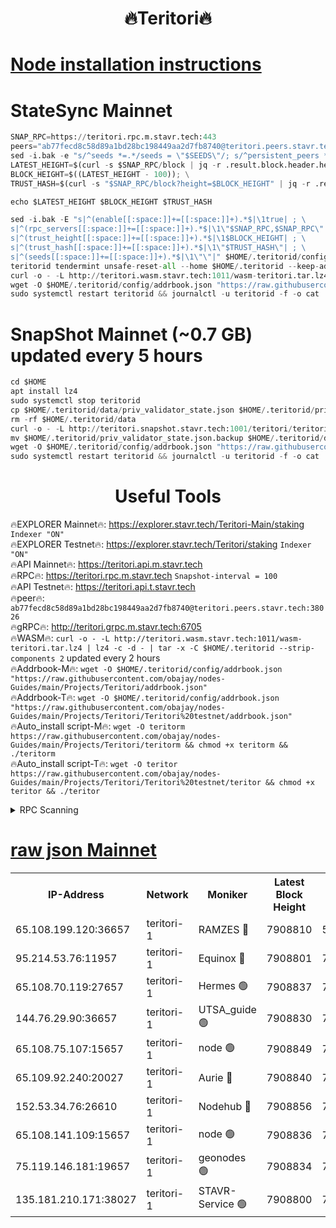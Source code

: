 <h1 align="center"> 🔥Teritori🔥</h1>


[Node installation instructions](https://github.com/obajay/nodes-Guides/tree/main/Projects/Teritori)
=

# StateSync Mainnet
```python
SNAP_RPC=https://teritori.rpc.m.stavr.tech:443
peers="ab77fecd8c58d89a1bd28bc198449aa2d7fb8740@teritori.peers.stavr.tech:38026"
sed -i.bak -e "s/^seeds *=.*/seeds = \"$SEEDS\"/; s/^persistent_peers *=.*/persistent_peers = \"$PEERS\"/" $HOME/.teritorid/config/config.toml
LATEST_HEIGHT=$(curl -s $SNAP_RPC/block | jq -r .result.block.header.height); \
BLOCK_HEIGHT=$((LATEST_HEIGHT - 100)); \
TRUST_HASH=$(curl -s "$SNAP_RPC/block?height=$BLOCK_HEIGHT" | jq -r .result.block_id.hash)

echo $LATEST_HEIGHT $BLOCK_HEIGHT $TRUST_HASH

sed -i.bak -E "s|^(enable[[:space:]]+=[[:space:]]+).*$|\1true| ; \
s|^(rpc_servers[[:space:]]+=[[:space:]]+).*$|\1\"$SNAP_RPC,$SNAP_RPC\"| ; \
s|^(trust_height[[:space:]]+=[[:space:]]+).*$|\1$BLOCK_HEIGHT| ; \
s|^(trust_hash[[:space:]]+=[[:space:]]+).*$|\1\"$TRUST_HASH\"| ; \
s|^(seeds[[:space:]]+=[[:space:]]+).*$|\1\"\"|" $HOME/.teritorid/config/config.toml
teritorid tendermint unsafe-reset-all --home $HOME/.teritorid --keep-addr-book
curl -o - -L http://teritori.wasm.stavr.tech:1011/wasm-teritori.tar.lz4 | lz4 -c -d - | tar -x -C $HOME/.teritorid --strip-components 2
wget -O $HOME/.teritorid/config/addrbook.json "https://raw.githubusercontent.com/obajay/nodes-Guides/main/Projects/Teritori/addrbook.json"
sudo systemctl restart teritorid && journalctl -u teritorid -f -o cat
```

# SnapShot Mainnet (~0.7 GB) updated every 5 hours
```python
cd $HOME
apt install lz4
sudo systemctl stop teritorid
cp $HOME/.teritorid/data/priv_validator_state.json $HOME/.teritorid/priv_validator_state.json.backup
rm -rf $HOME/.teritorid/data
curl -o - -L http://teritori.snapshot.stavr.tech:1001/teritori/teritori-snap.tar.lz4 | lz4 -c -d - | tar -x -C $HOME/.teritorid --strip-components 2
mv $HOME/.teritorid/priv_validator_state.json.backup $HOME/.teritorid/data/priv_validator_state.json
wget -O $HOME/.teritorid/config/addrbook.json "https://raw.githubusercontent.com/obajay/nodes-Guides/main/Projects/Teritori/addrbook.json"
sudo systemctl restart teritorid && journalctl -u teritorid -f -o cat
```
 <h1 align="center"> Useful Tools</h1>

🔥EXPLORER Mainnet🔥:      https://explorer.stavr.tech/Teritori-Main/staking      `Indexer "ON"` \
🔥EXPLORER Testnet🔥:        https://explorer.stavr.tech/Teritori/staking            `Indexer "ON"` \
🔥API Mainnet🔥:                   https://teritori.api.m.stavr.tech \
🔥RPC🔥:                                   https://teritori.rpc.m.stavr.tech                         `Snapshot-interval = 100` \
🔥API Testnet🔥:                     https://teritori.api.t.stavr.tech \
🔥peer🔥:                     `ab77fecd8c58d89a1bd28bc198449aa2d7fb8740@teritori.peers.stavr.tech:38026` \
🔥gRPC🔥:                                http://teritori.grpc.m.stavr.tech:6705 \
🔥WASM🔥: ```curl -o - -L http://teritori.wasm.stavr.tech:1011/wasm-teritori.tar.lz4 | lz4 -c -d - | tar -x -C $HOME/.teritorid --strip-components 2``` updated every 2 hours \
🔥Addrbook-M🔥:    ```wget -O $HOME/.teritorid/config/addrbook.json "https://raw.githubusercontent.com/obajay/nodes-Guides/main/Projects/Teritori/addrbook.json"``` \
🔥Addrbook-T🔥:    ```wget -O $HOME/.teritorid/config/addrbook.json "https://raw.githubusercontent.com/obajay/nodes-Guides/main/Projects/Teritori/Teritori%20testnet/addrbook.json"``` \
🔥Auto_install script-M🔥: ```wget -O teritorm https://raw.githubusercontent.com/obajay/nodes-Guides/main/Projects/Teritori/teritorm && chmod +x teritorm && ./teritorm``` \
🔥Auto_install script-T🔥: ```wget -O teritor https://raw.githubusercontent.com/obajay/nodes-Guides/main/Projects/Teritori/Teritori%20testnet/teritor && chmod +x teritor && ./teritor```

<details>
<summary>RPC Scanning</summary>

<h2 align="center"> We scan nodes in real time every 4 hours. And we provide the final result of RPC endpoints.
We cannot influence the operation of these nodes in any way. </h2>


```python
If Voting Power is higher than 0 --> then the Node is a validator of the network and may be subject to attack and be a potential threat to the chain.
```
```python
We marked such validators with a red symbol
```

</details>

[raw json Mainnet](https://rpc-check.teritorim.stavr.tech/teritorim/rpc-teritorim-result.json)
=



<table><tr><th>IP-Address</th><th>Network</th><th>Moniker</th><th>Latest Block Height</th><th>Earliest Block Height</th><th>Catching Up</th><th>Tx Index</th><th>Voting Power</th><th>Scan Time</th></tr><tr><td>65.108.199.120:36657</td><td>teritori-1</td><td>RAMZES 🔴</td><td>7908810</td><td>5996001</td><td>False</td><td>on</td><td>787914</td><td>2024-03-17T16:05:56.027428505UTC</td></tr><tr><td>95.214.53.76:11957</td><td>teritori-1</td><td>Equinox 🔴</td><td>7908801</td><td>7203180</td><td>False</td><td>on</td><td>1537156</td><td>2024-03-17T16:05:06.940951385UTC</td></tr><tr><td>65.108.70.119:27657</td><td>teritori-1</td><td>Hermes 🟢</td><td>7908837</td><td>7203180</td><td>False</td><td>on</td><td>0</td><td>2024-03-17T16:08:35.580441932UTC</td></tr><tr><td>144.76.29.90:36657</td><td>teritori-1</td><td>UTSA_guide 🟢</td><td>7908830</td><td>7208001</td><td>False</td><td>on</td><td>0</td><td>2024-03-17T16:07:56.498443241UTC</td></tr><tr><td>65.108.75.107:15657</td><td>teritori-1</td><td>node 🟢</td><td>7908849</td><td>7358868</td><td>False</td><td>on</td><td>0</td><td>2024-03-17T16:09:46.939433969UTC</td></tr><tr><td>65.109.92.240:20027</td><td>teritori-1</td><td>Aurie 🔴</td><td>7908840</td><td>7568001</td><td>False</td><td>on</td><td>119310</td><td>2024-03-17T16:08:54.321339972UTC</td></tr><tr><td>152.53.34.76:26610</td><td>teritori-1</td><td>Nodehub 🔴</td><td>7908856</td><td>7580883</td><td>False</td><td>on</td><td>65696</td><td>2024-03-17T16:10:25.103643452UTC</td></tr><tr><td>65.108.141.109:15657</td><td>teritori-1</td><td>node 🟢</td><td>7908836</td><td>7714496</td><td>False</td><td>on</td><td>0</td><td>2024-03-17T16:08:30.511553752UTC</td></tr><tr><td>75.119.146.181:19657</td><td>teritori-1</td><td>geonodes 🟢</td><td>7908834</td><td>7747478</td><td>False</td><td>on</td><td>0</td><td>2024-03-17T16:08:17.769092256UTC</td></tr><tr><td>135.181.210.171:38027</td><td>teritori-1</td><td>STAVR-Service 🟢</td><td>7908800</td><td>7907501</td><td>False</td><td>on</td><td>0</td><td>2024-03-17T16:05:02.441592851UTC</td></tr></table>
